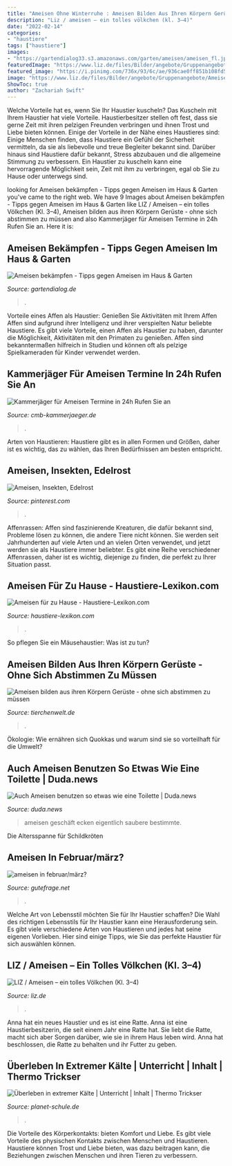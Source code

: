 ```yaml
---
title: "Ameisen Ohne Winterruhe : Ameisen Bilden Aus Ihren Körpern Gerüste"
description: "Liz / ameisen – ein tolles völkchen (kl. 3–4)"
date: "2022-02-14"
categories:
- "haustiere"
tags: ["haustiere"]
images:
- "https://gartendialog33.s3.amazonaws.com/garten/ameisen/ameisen_fl.jpg"
featuredImage: "https://www.liz.de/files/Bilder/angebote/Gruppenangebote/Ameisen.jpg"
featured_image: "https://i.pinimg.com/736x/93/6c/ae/936cae0ff851b108fd585753b8c6b6af--pixel.jpg"
image: "https://www.liz.de/files/Bilder/angebote/Gruppenangebote/Ameisen.jpg"
ShowToc: true
author: "Zachariah Swift"
---
```



Welche Vorteile hat es, wenn Sie Ihr Haustier kuscheln?
Das Kuscheln mit Ihrem Haustier hat viele Vorteile. Haustierbesitzer stellen oft fest, dass sie gerne Zeit mit ihren pelzigen Freunden verbringen und ihnen Trost und Liebe bieten können. Einige der Vorteile in der Nähe eines Haustieres sind:
Einige Menschen finden, dass Haustiere ein Gefühl der Sicherheit vermitteln, da sie als liebevolle und treue Begleiter bekannt sind. Darüber hinaus sind Haustiere dafür bekannt, Stress abzubauen und die allgemeine Stimmung zu verbessern. Ein Haustier zu kuscheln kann eine hervorragende Möglichkeit sein, Zeit mit ihm zu verbringen, egal ob Sie zu Hause oder unterwegs sind.

	

		
looking for Ameisen bekämpfen - Tipps gegen Ameisen im Haus &amp; Garten you've came to the right web. We have 9 Images about Ameisen bekämpfen - Tipps gegen Ameisen im Haus &amp; Garten like LIZ / Ameisen – ein tolles Völkchen (Kl. 3–4), Ameisen bilden aus ihren Körpern Gerüste - ohne sich abstimmen zu müssen and also Kammerjäger für Ameisen Termine in 24h Rufen Sie an. Here it is:
		
    
## Ameisen Bekämpfen - Tipps Gegen Ameisen Im Haus &amp; Garten

<img loading=lazy src="https://gartendialog33.s3.amazonaws.com/garten/ameisen/ameisen_fl.jpg" onerror="this.onerror=null;this.src='https://tse1.mm.bing.net/th?id=OIP.KZi8p9tRwVcsd-QWjewPpwAAAA&amp;pid=15.1';" alt="Ameisen bekämpfen - Tipps gegen Ameisen im Haus &amp; Garten">

_Source: gartendialog.de_

>. 

	

Vorteile eines Affen als Haustier: Genießen Sie Aktivitäten mit Ihrem Affen
Affen sind aufgrund ihrer Intelligenz und ihrer verspielten Natur beliebte Haustiere. Es gibt viele Vorteile, einen Affen als Haustier zu haben, darunter die Möglichkeit, Aktivitäten mit den Primaten zu genießen. Affen sind bekanntermaßen hilfreich in Studien und können oft als pelzige Spielkameraden für Kinder verwendet werden.

    
## Kammerjäger Für Ameisen Termine In 24h Rufen Sie An

<img loading=lazy src="https://www.cmb-kammerjaeger.de/wp-content/uploads/2020/11/schacc88dlingsbekacc88mpfung-ameisen.jpg" onerror="this.onerror=null;this.src='https://tse2.mm.bing.net/th?id=OIP.wpkvhC7EVGQRvBYS_0pMhwHaE1&amp;pid=15.1';" alt="Kammerjäger für Ameisen Termine in 24h Rufen Sie an">

_Source: cmb-kammerjaeger.de_

>. 

	

Arten von Haustieren: Haustiere gibt es in allen Formen und Größen, daher ist es wichtig, das zu wählen, das Ihren Bedürfnissen am besten entspricht.

    
## Ameisen, Insekten, Edelrost

<img loading=lazy src="https://i.pinimg.com/736x/93/6c/ae/936cae0ff851b108fd585753b8c6b6af--pixel.jpg" onerror="this.onerror=null;this.src='https://tse2.mm.bing.net/th?id=OIP.NTaR_NovXtuiE1J4NcewvQHaH4&amp;pid=15.1';" alt="Ameisen, Insekten, Edelrost">

_Source: pinterest.com_

>. 

	

Affenrassen:
Affen sind faszinierende Kreaturen, die dafür bekannt sind, Probleme lösen zu können, die andere Tiere nicht können. Sie werden seit Jahrhunderten auf viele Arten und an vielen Orten verwendet, und jetzt werden sie als Haustiere immer beliebter. Es gibt eine Reihe verschiedener Affenrassen, daher ist es wichtig, diejenige zu finden, die perfekt zu Ihrer Situation passt.

    
## Ameisen Für Zu Hause - Haustiere-Lexikon.com

<img loading=lazy src="http://www.haustiere-lexikon.com/wp-content/uploads/2017/01/Ameisen-für-Zuhause.jpg" onerror="this.onerror=null;this.src='https://tse4.mm.bing.net/th?id=OIP.aQpECeHO5i5H8fEK_CehTwHaE7&amp;pid=15.1';" alt="Ameisen für zu Hause - Haustiere-Lexikon.com">

_Source: haustiere-lexikon.com_

>. 

	

So pflegen Sie ein Mäusehaustier: Was ist zu tun?

    
## Ameisen Bilden Aus Ihren Körpern Gerüste - Ohne Sich Abstimmen Zu Müssen

<img loading=lazy src="https://www.tierchenwelt.de/images/stories/fotos/insekten_spinnen/ameisen/weberameise/weberameisen_bruecke_xl.jpg" onerror="this.onerror=null;this.src='https://tse3.mm.bing.net/th?id=OIP.pt87gGkJE26shMoj-BcUGQHaE8&amp;pid=15.1';" alt="Ameisen bilden aus ihren Körpern Gerüste - ohne sich abstimmen zu müssen">

_Source: tierchenwelt.de_

>. 

	

Ökologie: Wie ernähren sich Quokkas und warum sind sie so vorteilhaft für die Umwelt?

    
## Auch Ameisen Benutzen So Etwas Wie Eine Toilette | Duda.news

<img loading=lazy src="https://149363556.v2.pressablecdn.com/wp-content/uploads/2015/02/Ameise-1110x500.jpg" onerror="this.onerror=null;this.src='https://tse1.mm.bing.net/th?id=OIP.QDuM9m9vDZcWeDPYpoLEqwHaDV&amp;pid=15.1';" alt="Auch Ameisen benutzen so etwas wie eine Toilette | Duda.news">

_Source: duda.news_

>ameisen geschäft ecken eigentlich saubere bestimmte. 

	

Die Altersspanne für Schildkröten

    
## Ameisen In Februar/märz?

<img loading=lazy src="https://images.gutefrage.net/media/fragen-antworten/bilder/153156128/1_full.jpg?v=1425226635000" onerror="this.onerror=null;this.src='https://tse3.mm.bing.net/th?id=OIP.3irVbBL_n8AYep-V-4NGCQAAAA&amp;pid=15.1';" alt="ameisen in februar/märz?">

_Source: gutefrage.net_

>. 

	

Welche Art von Lebensstil möchten Sie für Ihr Haustier schaffen?
Die Wahl des richtigen Lebensstils für Ihr Haustier kann eine Herausforderung sein. Es gibt viele verschiedene Arten von Haustieren und jedes hat seine eigenen Vorlieben. Hier sind einige Tipps, wie Sie das perfekte Haustier für sich auswählen können.

    
## LIZ / Ameisen – Ein Tolles Völkchen (Kl. 3–4)

<img loading=lazy src="https://www.liz.de/files/Bilder/angebote/Gruppenangebote/Ameisen.jpg" onerror="this.onerror=null;this.src='https://tse3.mm.bing.net/th?id=OIP.Jj2qFoBb7lRO6KK32jdrzQHaEc&amp;pid=15.1';" alt="LIZ / Ameisen – ein tolles Völkchen (Kl. 3–4)">

_Source: liz.de_

>. 

	

Anna hat ein neues Haustier und es ist eine Ratte.
Anna ist eine Haustierbesitzerin, die seit einem Jahr eine Ratte hat. Sie liebt die Ratte, macht sich aber Sorgen darüber, wie sie in ihrem Haus leben wird. Anna hat beschlossen, die Ratte zu behalten und ihr Futter zu geben.

    
## Überleben In Extremer Kälte | Unterricht | Inhalt | Thermo Trickser

<img loading=lazy src="https://www.planet-schule.de/typo3temp/pics/4d70687c01.jpg" onerror="this.onerror=null;this.src='https://tse1.mm.bing.net/th?id=OIP.57T_YFSIDlqKPJgb5oIvLAHaEL&amp;pid=15.1';" alt="Überleben in extremer Kälte | Unterricht | Inhalt | Thermo Trickser">

_Source: planet-schule.de_

>. 

	

Die Vorteile des Körperkontakts: bieten Komfort und Liebe.
Es gibt viele Vorteile des physischen Kontakts zwischen Menschen und Haustieren. Haustiere können Trost und Liebe bieten, was dazu beitragen kann, die Beziehungen zwischen Menschen und ihren Tieren zu verbessern.

